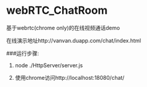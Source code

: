 # webRTC_ChatRoom
基于webrtc(chrome only)的在线视频通话demo

在线演示地址http://vanvan.duapp.com/chat/index.html

###运行步骤:
1. node ./HttpServer/server.js

2. 使用chrome访问http://localhost:18080/chat/
